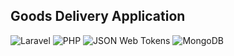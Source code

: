 ## Goods Delivery Application

![Laravel](https://img.shields.io/static/v1?label=Laravel&message=^8.75&color=red)
![PHP](https://img.shields.io/static/v1?label=PHP&message=^8.0&color=blue)
![JSON Web Tokens](https://img.shields.io/static/v1?label=JWT&message=^1.0&color=yellow)
![MongoDB](https://img.shields.io/static/v1?label=MongoDB&message=^3.8&color=black)
